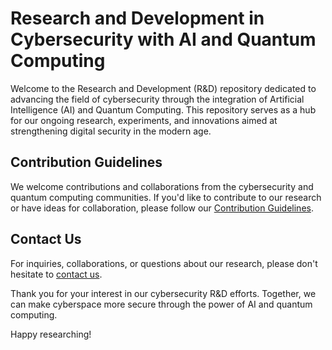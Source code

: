 # Research and Development in Cybersecurity with AI and Quantum Computing

Welcome to the Research and Development (R&D) repository dedicated to advancing the field of cybersecurity through the integration of Artificial Intelligence (AI) and Quantum Computing. This repository serves as a hub for our ongoing research, experiments, and innovations aimed at strengthening digital security in the modern age.


## Contribution Guidelines

We welcome contributions and collaborations from the cybersecurity and quantum computing communities. If you'd like to contribute to our research or have ideas for collaboration, please follow our [Contribution Guidelines](CONTRIBUTING.md).

## Contact Us

For inquiries, collaborations, or questions about our research, please don't hesitate to [contact us](mailto:contact@yourdomain.com).

Thank you for your interest in our cybersecurity R&D efforts. Together, we can make cyberspace more secure through the power of AI and quantum computing.

Happy researching!
